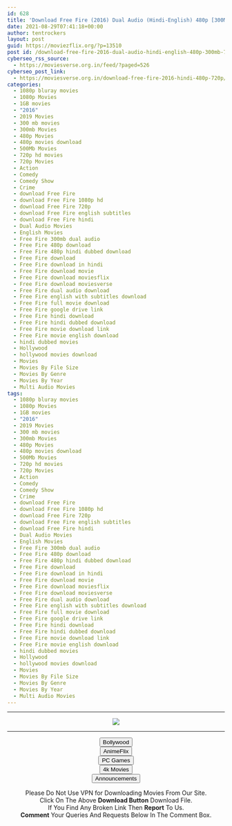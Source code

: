 ```yaml
---
id: 628
title: 'Download Free Fire (2016) Dual Audio (Hindi-English) 480p [300MB] || 720p [1GB]'
date: 2021-08-29T07:41:18+00:00
author: tentrockers
layout: post
guid: https://moviezflix.org/?p=13510
post id: /download-free-fire-2016-dual-audio-hindi-english-480p-300mb-720p-1gb/
cyberseo_rss_source:
  - https://moviesverse.org.in/feed/?paged=526
cyberseo_post_link:
  - https://moviesverse.org.in/download-free-fire-2016-hindi-480p-720p/
categories:
  - 1080p bluray movies
  - 1080p Movies
  - 1GB movies
  - "2016"
  - 2019 Movies
  - 300 mb movies
  - 300mb Movies
  - 480p Movies
  - 480p movies download
  - 500Mb Movies
  - 720p hd movies
  - 720p Movies
  - Action
  - Comedy
  - Comedy Show
  - Crime
  - download Free Fire
  - download Free Fire 1080p hd
  - download Free Fire 720p
  - download Free Fire english subtitles
  - download Free Fire hindi
  - Dual Audio Movies
  - English Movies
  - Free Fire 300mb dual audio
  - Free Fire 480p download
  - Free Fire 480p hindi dubbed download
  - Free Fire download
  - Free Fire download in hindi
  - Free Fire download movie
  - Free Fire download moviesflix
  - Free Fire download moviesverse
  - Free Fire dual audio download
  - Free Fire english with subtitles download
  - Free Fire full movie download
  - Free Fire google drive link
  - Free Fire hindi download
  - Free Fire hindi dubbed download
  - Free Fire movie download link
  - Free Fire movie english download
  - hindi dubbed movies
  - Hollywood
  - hollywood movies download
  - Movies
  - Movies By File Size
  - Movies By Genre
  - Movies By Year
  - Multi Audio Movies
tags:
  - 1080p bluray movies
  - 1080p Movies
  - 1GB movies
  - "2016"
  - 2019 Movies
  - 300 mb movies
  - 300mb Movies
  - 480p Movies
  - 480p movies download
  - 500Mb Movies
  - 720p hd movies
  - 720p Movies
  - Action
  - Comedy
  - Comedy Show
  - Crime
  - download Free Fire
  - download Free Fire 1080p hd
  - download Free Fire 720p
  - download Free Fire english subtitles
  - download Free Fire hindi
  - Dual Audio Movies
  - English Movies
  - Free Fire 300mb dual audio
  - Free Fire 480p download
  - Free Fire 480p hindi dubbed download
  - Free Fire download
  - Free Fire download in hindi
  - Free Fire download movie
  - Free Fire download moviesflix
  - Free Fire download moviesverse
  - Free Fire dual audio download
  - Free Fire english with subtitles download
  - Free Fire full movie download
  - Free Fire google drive link
  - Free Fire hindi download
  - Free Fire hindi dubbed download
  - Free Fire movie download link
  - Free Fire movie english download
  - hindi dubbed movies
  - Hollywood
  - hollywood movies download
  - Movies
  - Movies By File Size
  - Movies By Genre
  - Movies By Year
  - Multi Audio Movies
---
```

<center>
  </p> 
  
  <hr />
  
  <p>
    <a href="http://gdrivepro.xyz/join.php" data-wpel-link="external" target="_blank" rel="nofollow external noopener noreferrer"><img src="https://i.imgur.com/FhMdWdW.png" /></a>
  </p>
  
  <hr />
  
  <p>
    <a href="https://dogemovies.xyz" target="_blank" data-wpel-link="external" rel="nofollow external noopener noreferrer"><button class="button button5">Bollywood</button></a><br /> <a href="https://animeflix.in" target="_blank" data-wpel-link="external" rel="nofollow external noopener noreferrer"><button class="button button5">AnimeFlix</button></a><br /> <a href="https://gamesflix.net/" target="_blank" data-wpel-link="external" rel="nofollow external noopener noreferrer"><button class="button button5">PC Games</button></a><br /> <a href="https://uhdmovies.in" target="_blank" data-wpel-link="external" rel="nofollow external noopener noreferrer"><button class="button button5">4k Movies</button></a><br /> <a href="https://moviesverse.org.in/announcements/" target="_blank" data-wpel-link="internal" rel="noopener"><button class="button button5">Announcements</button></a>
  </p>
  
  <div class="alert alert-danger">
    Please Do Not Use VPN for Downloading Movies From Our Site.
  </div>
  
  <div class="alert alert-success">
    Click On The Above <strong>Download Button</strong> Download File.
  </div>
  
  <div class="alert alert-warning">
    If You Find Any Broken Link Then <strong>Report</strong> To Us.
  </div>
  
  <div class="alert alert-info">
    <strong>Comment</strong> Your Queries And Requests Below In The Comment Box.
  </div>
  
  <p>
    </center>
  </p>